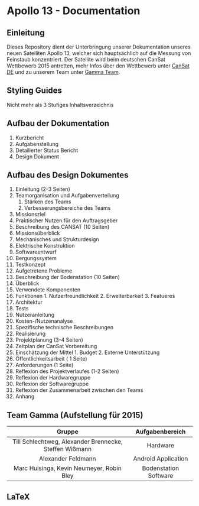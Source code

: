 ﻿# Apollo 13 - Documentation
## Einleitung
Dieses Repository dient der Unterbringung unserer Dokumentation unseres neuen Satelliten Apollo 13, welcher sich hauptsächlich auf die Messung von Feinstaub konzentriert. Der Satellite wird beim deutschen CanSat Wettbewerb 2015 antretten, mehr Infos über den Wettbewerb unter [CanSat DE](http://www.cansat.de/) und zu unserem Team unter [Gamma Team](http://www.gamma-team.de/).

## Styling Guides
Nicht mehr als 3 Stufiges Inhaltsverzeichnis

## Aufbau der Dokumentation
1. Kurzbericht
2. Aufgabenstellung
3. Detailierter Status Bericht
4. Design Dokument

## Aufbau des Design Dokumentes
1. Einleitung (2-3 Seiten)
  1. Teamorganisation und Aufgabenverteilung
     1. Stärken des Teams
     2. Verbesserungsbereiche des Teams
  2. Missionsziel 
  3. Praktischer Nutzen für den Auftragsgeber
2. Beschreibung des CANSAT (10 Seiten)
  1. Missionsüberblick
  2. Mechanisches und Strukturdesign
  3. Elektrische Konstruktion
  4. Softwareentwurf
  5. Bergungssystem
  6. Testkonzept
  7. Aufgetretene Probleme
3. Beschreibung der Bodenstation (10 Seiten)
  1. Überblick
  2. Verwendete Komponenten
  3. Funktionen
    1. Nutzerfreundlichkeit
    2. Erweiterbarkeit
    3. Featueres
  4. Architektur
  5. Tests
  6. Nutzeranleitung
  7. Kosten-/Nutzenanalyse
  8. Spezifische technische Beschreibungen
  9. Realisierung
4. Projektplanung (3-4 Seiten)
  1. Zeitplan der CanSat Vorbereitung
  2. Einschätzung der Mittel
    1. Budget
    2. Externe Unterstützung
5. Öffentlichkeitsarbeit ( 1 Seite)
6. Anforderungen (1 Seite)
7. Reflexion des Projektverlaufes (1-2 Seiten)
  1. Reflexion der Hardwaregruppe
  2. Reflexion der Softwaregruppe
  3. Reflexion der Zusammenarbeit zwischen den Teams
8. Anhang


## Team Gamma (Aufstellung für 2015)
| Gruppe | Aufgabenbereich |
| :----: | :-------------: |
| Till Schlechtweg, Alexander Brennecke, Steffen Wißmann | Hardware |
| Alexander Feldmann | Android Application |
| Marc Huisinga, Kevin Neumeyer, Robin Bley | Bodenstation Software |

## LaTeX
